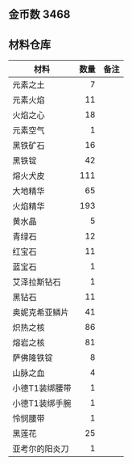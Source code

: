 ## 金币数 3468
## 材料仓库
| 材料        | 数量   |  备注  |
| --------   | -----:  | :----:  |
| 元素之土      | 7   |        |
| 元素火焰      | 11   |        |
| 火焰之心        |   18   |      |
| 元素空气        |    1   |    |
|黑铁矿石|16||
|黑铁锭|42||
|熔火犬皮|111||
|大地精华|65||
|火焰精华|193||
|黄水晶|5||
|青绿石|12||
|红宝石|11||
|蓝宝石|1||
|艾泽拉斯钻石|1||
|黑钻石|11||
|奥妮克希亚鳞片|41||
|炽热之核|86||
|熔岩之核|81||
|萨佛隆铁锭|8||
|山脉之血|4||
|小德T1装绑腰带|1||
|小德T1装绑手腕|1||
|怜悯腰带|1||
|黑莲花|25||
|亚考尔的阳炎刀|1||
